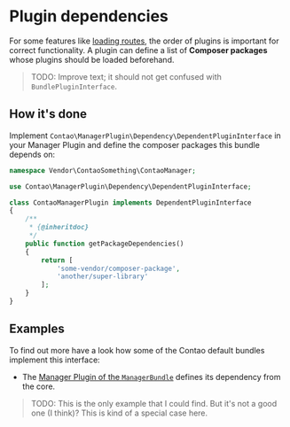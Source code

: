 # Plugin dependencies

For some features like [loading routes](routing.md), the order of plugins is
important for correct functionality. A plugin can define a list of 
**Composer packages** whose plugins should be loaded beforehand.

> TODO: Improve text; it should not get confused with ``BundlePluginInterface``.


## How it's done

Implement ``Contao\ManagerPlugin\Dependency\DependentPluginInterface`` in your Manager
Plugin and define the composer packages this bundle depends on:

```php
namespace Vendor\ContaoSomething\ContaoManager;

use Contao\ManagerPlugin\Dependency\DependentPluginInterface;

class ContaoManagerPlugin implements DependentPluginInterface
{
    /**
     * {@inheritdoc}
     */
    public function getPackageDependencies()
    {
        return [
            'some-vendor/composer-package',
            'another/super-library'
        ];
    }
}
```


## Examples

To find out more have a look how some of the Contao default bundles implement
this interface:

 * The [Manager Plugin of the ``ManagerBundle``][ex1] defines its dependency from the core.
 
> TODO: This is the only example that I could find. But it's not a good one (I
>       think)? This is kind of a special case here.  

 

[ex1]: https://github.com/contao/manager-bundle/blob/4.4.2/src/ContaoManager/Plugin.php#L45-L48
